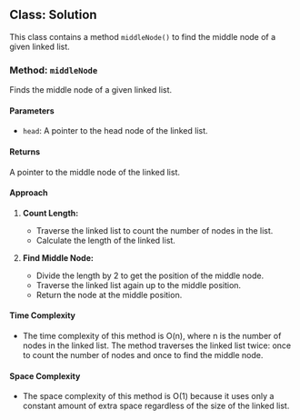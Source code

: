 ## Class: Solution

This class contains a method `middleNode()` to find the middle node of a given linked list.

### Method: `middleNode`

Finds the middle node of a given linked list.

#### Parameters

- `head`: A pointer to the head node of the linked list.

#### Returns

A pointer to the middle node of the linked list.

#### Approach

1. **Count Length:**
   - Traverse the linked list to count the number of nodes in the list.
   - Calculate the length of the linked list.
   
2. **Find Middle Node:**
   - Divide the length by 2 to get the position of the middle node.
   - Traverse the linked list again up to the middle position.
   - Return the node at the middle position.

#### Time Complexity
- The time complexity of this method is O(n), where n is the number of nodes in the linked list. The method traverses the linked list twice: once to count the number of nodes and once to find the middle node.

#### Space Complexity
- The space complexity of this method is O(1) because it uses only a constant amount of extra space regardless of the size of the linked list.
